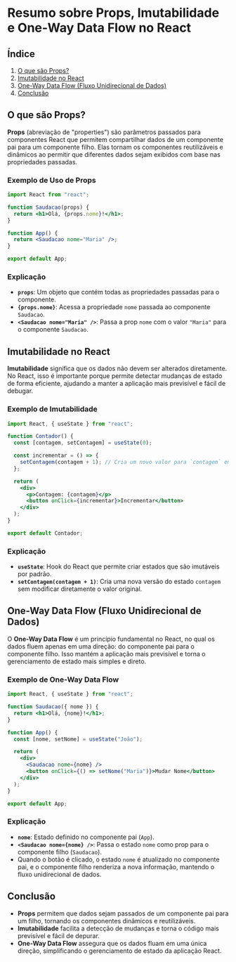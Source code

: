 # Resumo sobre Props, Imutabilidade e One-Way Data Flow no React

## Índice

1. [O que são Props?](#o-que-são-props)
2. [Imutabilidade no React](#imutabilidade-no-react)
3. [One-Way Data Flow (Fluxo Unidirecional de Dados)](#one-way-data-flow-fluxo-unidirecional-de-dados)
4. [Conclusão](#conclusão)

## O que são Props?

**Props** (abreviação de "properties") são parâmetros passados para componentes React que permitem compartilhar dados de um componente pai para um componente filho. Elas tornam os componentes reutilizáveis e dinâmicos ao permitir que diferentes dados sejam exibidos com base nas propriedades passadas.

### Exemplo de Uso de Props

```jsx
import React from "react";

function Saudacao(props) {
  return <h1>Olá, {props.nome}!</h1>;
}

function App() {
  return <Saudacao nome="Maria" />;
}

export default App;
```

### Explicação

- **`props`**: Um objeto que contém todas as propriedades passadas para o componente.
- **`{props.nome}`**: Acessa a propriedade `nome` passada ao componente `Saudacao`.
- **`<Saudacao nome="Maria" />`**: Passa a prop `nome` com o valor `"Maria"` para o componente `Saudacao`.

## Imutabilidade no React

**Imutabilidade** significa que os dados não devem ser alterados diretamente. No React, isso é importante porque permite detectar mudanças de estado de forma eficiente, ajudando a manter a aplicação mais previsível e fácil de debugar.

### Exemplo de Imutabilidade

```jsx
import React, { useState } from "react";

function Contador() {
  const [contagem, setContagem] = useState(0);

  const incrementar = () => {
    setContagem(contagem + 1); // Cria um novo valor para `contagem` em vez de modificar diretamente
  };

  return (
    <div>
      <p>Contagem: {contagem}</p>
      <button onClick={incrementar}>Incrementar</button>
    </div>
  );
}

export default Contador;
```

### Explicação

- **`useState`**: Hook do React que permite criar estados que são imutáveis por padrão.
- **`setContagem(contagem + 1)`**: Cria uma nova versão do estado `contagem` sem modificar diretamente o valor original.

## One-Way Data Flow (Fluxo Unidirecional de Dados)

O **One-Way Data Flow** é um princípio fundamental no React, no qual os dados fluem apenas em uma direção: do componente pai para o componente filho. Isso mantém a aplicação mais previsível e torna o gerenciamento de estado mais simples e direto.

### Exemplo de One-Way Data Flow

```jsx
import React, { useState } from "react";

function Saudacao({ nome }) {
  return <h1>Olá, {nome}!</h1>;
}

function App() {
  const [nome, setNome] = useState("João");

  return (
    <div>
      <Saudacao nome={nome} />
      <button onClick={() => setNome("Maria")}>Mudar Nome</button>
    </div>
  );
}

export default App;
```

### Explicação

- **`nome`**: Estado definido no componente pai (`App`).
- **`<Saudacao nome={nome} />`**: Passa o estado `nome` como prop para o componente filho (`Saudacao`).
- Quando o botão é clicado, o estado `nome` é atualizado no componente pai, e o componente filho renderiza a nova informação, mantendo o fluxo unidirecional de dados.

## Conclusão

- **Props** permitem que dados sejam passados de um componente pai para um filho, tornando os componentes dinâmicos e reutilizáveis.
- **Imutabilidade** facilita a detecção de mudanças e torna o código mais previsível e fácil de depurar.
- **One-Way Data Flow** assegura que os dados fluam em uma única direção, simplificando o gerenciamento de estado da aplicação React.
